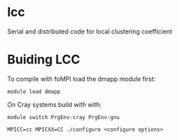 # lcc
Serial and distributed code for local clustering coefficient

# Buiding LCC

To compile with foMPI load the dmapp module first:
```
module load dmapp
```

On Cray systems build with with:
```
module switch PrgEnv-cray PrgEnv-gnu

MPICC=cc MPICXX=CC ./configure <configure options>
```
